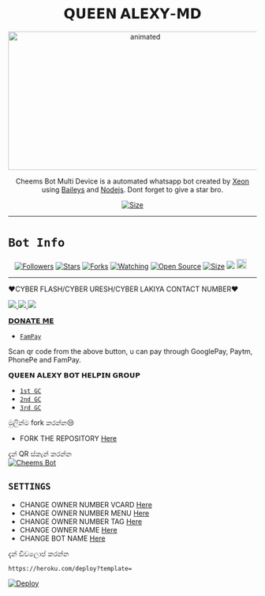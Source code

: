 

<h1 align="center">𝗤𝗨𝗘𝗘𝗡 𝗔𝗟𝗘𝗫𝗬-𝗠𝗗<br></h1>
<p align="center">
<img src="https://tenor.com/view/hatsune-miku-hatsune-miku-gif-26210049" alt="animated" width="540" height="280" />
</p>

<p align="center">
Cheems Bot Multi Device is a automated whatsapp bot created by <a href="https://github.com/DGXeon" target="_blank">Xeon</a> using <a href="https://github.com/adiwajshing/Baileys" target="_blank">Baileys</a> and <a href="https://github.com/nodejs" target="_blank">Nodejs</a>. Dont forget to give a star bro.
</p>

<p align="center">
<a href="https://youtu.be/WiIqCdiDjFo"><img title="Size" src="https://img.shields.io/badge/Tutorial-Video-green"></a>
</p>

------

# ```Bot Info```
<p align="center">
<a href="https://github.com/DGXeon/followers"><img title="Followers" src="https://img.shields.io/github/followers/DGXeon?color=red&style=flat-square"></a>
<a href="https://github.com/DGXeon/CheemsBot-MD4/stargazers/"><img title="Stars" src="https://img.shields.io/github/stars/DGXeon/CheemsBot-MD4?color=blue&style=flat-square"></a>
<a href="https://github.com/DGXeon/CheemsBot-MD4/network/members"><img title="Forks" src="https://img.shields.io/github/forks/DGXeon/CheemsBot-MD4?color=red&style=flat-square"></a>
<a href="https://github.com/DGXeon/CheemsBot-MD4/watchers"><img title="Watching" src="https://img.shields.io/github/watchers/DGXeon/CheemsBot-MD4?label=Watchers&color=blue&style=flat-square"></a>
<a href="https://github.com/DGXeon/CheemsBot-MD4"><img title="Open Source" src="https://img.shields.io/badge/Author-Xeon%20Bot%20Inc.-red?v=103"></a>
<a href="https://github.com/DGXeon/CheemsBot-MD4/"><img title="Size" src="https://img.shields.io/github/repo-size/DGXeon/CheemsBot-MD4?style=flat-square&color=green"></a>
<a href="https://hits.seeyoufarm.com"><img src="https://hits.seeyoufarm.com/api/count/incr/badge.svg?url=https%3A%2F%2Fgithub.com%2FDGXeon%2FCheemsBot-MD4&count_bg=%2379C83D&title_bg=%23555555&icon=probot.svg&icon_color=%2300FF6D&title=hits&edge_flat=false"/></a>
<a href="https://github.com/DGXeon/CheemsBot-MD4/graphs/commit-activity"><img height="20" src="https://img.shields.io/badge/Maintained%3F-yes-green.svg"></a>&nbsp;&nbsp;
</p>
<p align='center'>
    </p>

-------

❤️CYBER FLASH/CYBER URESH/CYBER LAKIYA CONTACT NUMBER❤️
<p align="𝗖𝗘𝗡𝗧𝗘𝗥">
<a href="https://wa.me/94761346248"><img src="https://img.shields.io/badge/Contact Xeon-25D366?style=for-the-badge&logo=whatsapp&logoColor=white" />
<a href="https://api.whatsapp.com/send?phone=+null"><img src="https://img.shields.io/badge/Join Official GC-25D366?style=for-the-badge&logo=whatsapp&logoColor=white" />
<a href="https://api.whatsapp.com/send?phone=+94784441238"><img src="https://img.shields.io/badge/Subscribe Xeon-ff0000?style=for-the-badge&logo=youtube&logoColor=ff000000&link=https://www.youtube.com/c/BOTINDO" /><br>
</p>

𝗗𝗢𝗡𝗔𝗧𝗘 𝗠𝗘

- [`FamPay`](https://live.staticflickr.com/1759/28685176598_5c1301911c_b.jpg)

<p align="left">
Scan qr code from the above button, u can pay through GooglePay, Paytm, PhonePe and FamPay.
</p>

𝗤𝗨𝗘𝗘𝗡 𝗔𝗟𝗘𝗫𝗬 𝗕𝗢𝗧 𝗛𝗘𝗟𝗣𝗜𝗡 𝗚𝗥𝗢𝗨𝗣

- [`1st GC`](https://chat.whatsapp.com/GsbcNw0Z53iAlEqezL5kyW)
- [`2nd GC`](https://chat.whatsapp.com/GpwWzOIvKCv3IP7wHphBHo)
- [`3rd GC`](https://chat.whatsapp.com/CNGIkEweBlZ40iDB070hFS)

මුලින්ම fork කරන්න😒

- FORK THE REPOSITORY [Here](https://github.com/DGXeon/CheemsBot-MD4/fork)

දැන් QR ස්කැන් කරන්න  
[![Cheems Bot](https://repl.it/badge/github/quiec/whatsasena)](https://replit.com/@DGXeon/Cheems-Bot-Multi-Device-Qr-Code-Generator?output%20only=1&lite=1#index.js)

## `SETTINGS`

- CHANGE OWNER NUMBER VCARD [Here](https://github.com/DGXeon/CheemsBot-MD4/blob/master/settings.js#L58)
- CHANGE OWNER NUMBER MENU [Here](https://github.com/DGXeon/CheemsBot-MD4/blob/master/settings.js#L65)
- CHANGE OWNER NUMBER TAG [Here](https://github.com/DGXeon/CheemsBot-MD4/blob/master/settings.js#L66)
- CHANGE OWNER NAME [Here](https://github.com/DGXeon/CheemsBot-MD4/blob/master/settings.js#L59)
- CHANGE BOT NAME [Here](https://github.com/DGXeon/CheemsBot-MD4/blob/master/settings.js#L67)


දැන් ඩිවලොප් කරන්න
```
https://heroku.com/deploy?template=
```

[![Deploy](https://www.herokucdn.com/deploy/button.svg)](https://heroku.com/deploy?template=https://github.com/DGXeon/CheemsBot-MD4/)

# 
